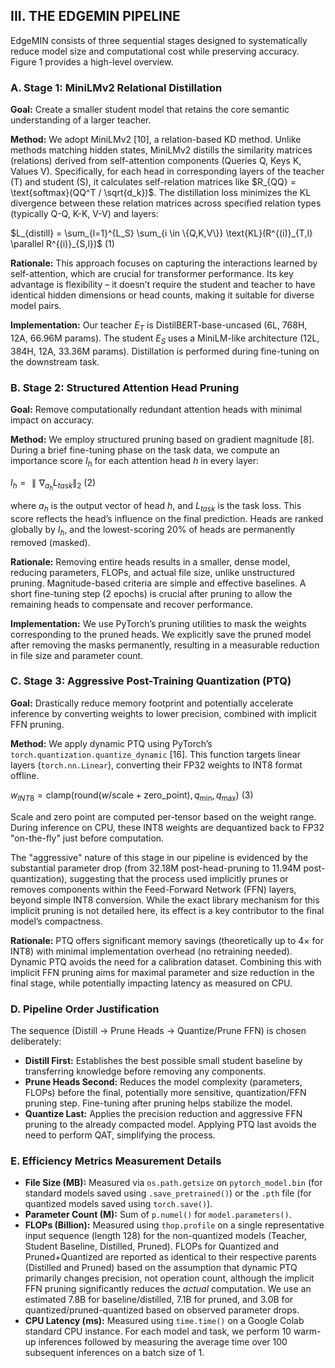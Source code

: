 ## III. THE EDGEMIN PIPELINE
EdgeMIN consists of three sequential stages designed to systematically reduce model size and computational cost while preserving accuracy. Figure 1 provides a high-level overview.

### A. Stage 1: MiniLMv2 Relational Distillation
**Goal:** Create a smaller student model that retains the core semantic understanding of a larger teacher.

**Method:** We adopt MiniLMv2 [10], a relation-based KD method. Unlike methods matching hidden states, MiniLMv2 distills the similarity matrices (relations) derived from self-attention components (Queries Q, Keys K, Values V). Specifically, for each head in corresponding layers of the teacher (T) and student (S), it calculates self-relation matrices like $R_{QQ} = \text{softmax}(QQ^T / \sqrt{d_k})$. The distillation loss minimizes the KL divergence between these relation matrices across specified relation types (typically Q-Q, K-K, V-V) and layers:

$L_{distill} = \sum_{l=1}^{L_S} \sum_{i \in \{Q,K,V\}} \text{KL}(R^{(i)}_{T,l} \parallel R^{(i)}_{S,l})$ (1)

**Rationale:** This approach focuses on capturing the interactions learned by self-attention, which are crucial for transformer performance. Its key advantage is flexibility – it doesn’t require the student and teacher to have identical hidden dimensions or head counts, making it suitable for diverse model pairs.

**Implementation:** Our teacher $E_T$ is DistilBERT-base-uncased (6L, 768H, 12A, 66.96M params). The student $E_S$ uses a MiniLM-like architecture (12L, 384H, 12A, 33.36M params). Distillation is performed during fine-tuning on the downstream task.

### B. Stage 2: Structured Attention Head Pruning
**Goal:** Remove computationally redundant attention heads with minimal impact on accuracy.

**Method:** We employ structured pruning based on gradient magnitude [8]. During a brief fine-tuning phase on the task data, we compute an importance score $I_h$ for each attention head $h$ in every layer:

$I_h = \parallel \nabla_{a_h} L_{task} \parallel_2$ (2)

where $a_h$ is the output vector of head $h$, and $L_{task}$ is the task loss. This score reflects the head’s influence on the final prediction. Heads are ranked globally by $I_h$, and the lowest-scoring 20% of heads are permanently removed (masked).

**Rationale:** Removing entire heads results in a smaller, dense model, reducing parameters, FLOPs, and actual file size, unlike unstructured pruning. Magnitude-based criteria are simple and effective baselines. A short fine-tuning step (2 epochs) is crucial after pruning to allow the remaining heads to compensate and recover performance.

**Implementation:** We use PyTorch’s pruning utilities to mask the weights corresponding to the pruned heads. We explicitly save the pruned model after removing the masks permanently, resulting in a measurable reduction in file size and parameter count.

### C. Stage 3: Aggressive Post-Training Quantization (PTQ)
**Goal:** Drastically reduce memory footprint and potentially accelerate inference by converting weights to lower precision, combined with implicit FFN pruning.

**Method:** We apply dynamic PTQ using PyTorch’s `torch.quantization.quantize_dynamic` [16]. This function targets linear layers (`torch.nn.Linear`), converting their FP32 weights to INT8 format offline.

$w_{INT8} = \text{clamp}(\text{round}(w/\text{scale} + \text{zero\_point}), q_{\min}, q_{\max})$ (3)

Scale and zero point are computed per-tensor based on the weight range. During inference on CPU, these INT8 weights are dequantized back to FP32 "on-the-fly" just before computation.

The "aggressive" nature of this stage in our pipeline is evidenced by the substantial parameter drop (from 32.18M post-head-pruning to 11.94M post-quantization), suggesting that the process used implicitly prunes or removes components within the Feed-Forward Network (FFN) layers, beyond simple INT8 conversion. While the exact library mechanism for this implicit pruning is not detailed here, its effect is a key contributor to the final model’s compactness.

**Rationale:** PTQ offers significant memory savings (theoretically up to 4× for INT8) with minimal implementation overhead (no retraining needed). Dynamic PTQ avoids the need for a calibration dataset. Combining this with implicit FFN pruning aims for maximal parameter and size reduction in the final stage, while potentially impacting latency as measured on CPU.

### D. Pipeline Order Justification
The sequence (Distill → Prune Heads → Quantize/Prune FFN) is chosen deliberately:
* **Distill First:** Establishes the best possible small student baseline by transferring knowledge before removing any components.
* **Prune Heads Second:** Reduces the model complexity (parameters, FLOPs) before the final, potentially more sensitive, quantization/FFN pruning step. Fine-tuning after pruning helps stabilize the model.
* **Quantize Last:** Applies the precision reduction and aggressive FFN pruning to the already compacted model. Applying PTQ last avoids the need to perform QAT, simplifying the process.

### E. Efficiency Metrics Measurement Details
* **File Size (MB):** Measured via `os.path.getsize` on `pytorch_model.bin` (for standard models saved using `.save_pretrained()`) or the `.pth` file (for quantized models saved using `torch.save()`).
* **Parameter Count (M):** Sum of `p.numel()` for `model.parameters()`.
* **FLOPs (Billion):** Measured using `thop.profile` on a single representative input sequence (length 128) for the non-quantized models (Teacher, Student Baseline, Distilled, Pruned). FLOPs for Quantized and Pruned+Quantized are reported as identical to their respective parents (Distilled and Pruned) based on the assumption that dynamic PTQ primarily changes precision, not operation count, although the implicit FFN pruning significantly reduces the *actual* computation. We use an estimated 7.8B for baseline/distilled, 7.1B for pruned, and 3.0B for quantized/pruned-quantized based on observed parameter drops.
* **CPU Latency (ms):** Measured using `time.time()` on a Google Colab standard CPU instance. For each model and task, we perform 10 warm-up inferences followed by measuring the average time over 100 subsequent inferences on a batch size of 1.